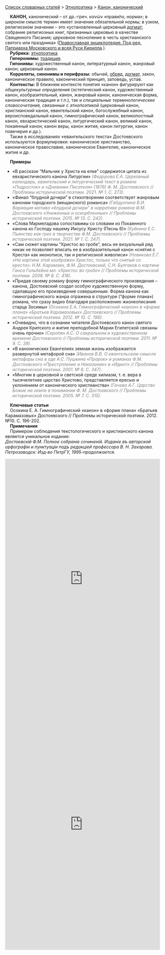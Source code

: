 <style>
st { color: Gray;
  font-style: italic;}
</style>

[Список словарных статей](https://thesaurus-dostoevsky.github.io/Thesaurus/) > [Этнопоэтика](ethnopoe.md) > [Канон, канонический](канон.md) 

&nbsp;&nbsp;&nbsp;&nbsp;**КАНОН,** канонический – от др.-греч. κανών «прави́ло, норма»; в широком смысле термин имеет значение обязательной нормы; в узком, религиозном значении – это «установленный церковный [догмат](догмат.md); собрание религиозных книг, признанных церковью в качестве Священного Писания;  церковное песнопение в честь христианского святого или праздника» ([Православная энциклопедия. Под ред. Патриарха Московского и всея Руси Кирилла](www.pravenc.ru).).  
&nbsp;&nbsp;&nbsp;&nbsp;**Рубрика:** [этнопоэтика](ethnopoe.md)  
&nbsp;&nbsp;&nbsp;&nbsp;**Гиперонимы:** [традиция](традиция.md).  
&nbsp;&nbsp;&nbsp;&nbsp;**Гипонимы:** художественный канон, литературный канон, жанровый канон; церковный канон.  
&nbsp;&nbsp;&nbsp;&nbsp;**Корреляты, синонимы и перифразы:** обычай, [обряд](обряд.md), [догмат](догмат.md), закон, каноническое правило, каконический принцип, заповедь, устав.  
&nbsp;&nbsp;&nbsp;&nbsp;**Контексты:** В ближнем контексте понятия «канон» фигурируют как *общекультурные определения* (эстетический канон, художественный канон, изобразительный, канон, жанровый канон, каноническая форма, каноническая традиция и т.п.), так и *специальные терминологические словосочетания, связанные с этнопоэтикой* (церковный канон,  христианский канон, евангельский канон, богослужебный канон, вероисповедальный канон, гимнографический канон, великопостный канон, евхаристический канон, литургический канон, великий канон, покаянный канон; канон веры, канон жития, канон литургии, канон повечерия  и др.).  
&nbsp;&nbsp;&nbsp;&nbsp;Также в исследованиях «евангельского текста» Достоевского используются формулировки: каноническое христианство, каноническое православие, каноническое Евангелие,  каноническое житие и др. 
  
&nbsp;&nbsp;&nbsp;&nbsp;**Примеры**  
* «В рассказе “Мальчик  у Христа на елке” содержится цитата из евхаристического канона Литургии» <st>(Федорова Е.А. Церковный календарь, евангельский и литургический текст в романе «Подросток» и «Дневнике Писателя» (1876) Ф. М. Достоевского // Проблемы исторической поэтики. 2021. № 1. С. 273).</st>
* «Финал “блудной дочери” в стихотворении соответствует жанровым канонам городского (мещанского) романса» <st>(Габдуллина В.И. Вариация мотива «блудной дочери” в нарративе романа Ф.М. Достоевского «Униженные и оскорбленные» // Проблемы исторической поэтики.  2015. № 13. С. 242).</st>
* «Слова Мармеладова сопоставимы со словами из Покаянного канона ко Господу нашему Иисусу Христу (Песнь 6)» <st>(Куйкина Е.С. Пьянство как грех в творчестве Ф.М. Достоевского // Проблемы исторической поэтики. 2021. № 1. С. 247).</st>
* «Сам сюжет картины “Христос во гробе”, весь ее визуальный ряд никак не позволяет вписать ее в изобразительный канон «снятия с Креста» как иконописи, так и религиозной живописи» <st>(Новикова Е.Г. «На картине этой изображен Христос, только что снятый со креста»: Н.М. Карамзин, Ф.М. Достоевский, С.Н. Булгаков о картине Ганса Гольбейна мл. «Христос во гробе» // Проблемы исторической поэтики. 2008. № 8. С. 418).</st>
* «Придав своему роману форму гимнографического произведения – канона, Достоевский создал особую художественную форму, сделавшую его произведение совершенным. Форма канона как гимнографического жанра отражена в структуре (“форме плана») романа, что сразу видно благодаря расположению жизнеописания старца Зосимы» <st>(Осокина Е.А. Гимнографический «канон» в «форме плана» «Братьев Карамазовых» Достоевского  // Проблемы исторической поэтики. 2012. № 10. С. 196).</st>
* «Очевидно, что в сознании читателя Достоевского канон святого Андрея Критского и житие преподобной Марии Египетской связаны очень прочно» <st>(Серопян А.С. О сакральном и художественном времени Достоевского // Проблемы исторической поэтики. 2011. № 9. С. 39).</st>
* «В канонических Евангелиях земная жизнь изображается развернутой метафорой сна» <st>(Иванов В.В. О евангельском смысле метафоры сна в оде А.С. Пушкина «Пророк» и романах Ф.М. Достоевского «Преступление и Наказание» и «Идиот» // Проблемы исторической поэтики. 2001. № 6. С. 347). </st>
* «Многим в церковной и светской среде хилиазм, т. е. вера в тысячелетнее царство Христово, представляется ересью и уклонением от канонического христианства» <st>(Гачева А.Г. Царство Божие на земле в понимании Ф. М. Достоевского  // Проблемы исторической поэтики. 2005. № 7. С. 315).</st> 

  
&nbsp;&nbsp;&nbsp;&nbsp;**Ключевые статьи**  
&nbsp;&nbsp;&nbsp;&nbsp;Осокина Е. А. Гимнографический «канон» в «форме плана» «Братьев Карамазовых» Достоевского // Проблемы исторической поэтики. 2012. №10. С. 196-202. 
  <br>
&nbsp;&nbsp;&nbsp;&nbsp;**Примечания**  
&nbsp;&nbsp;&nbsp;&nbsp;Примером соблюдения текстологического и христианского канона является уникальное издание:  
*Достоевскiй Ф.М. Полное собранiе сочиненiй. Изданіе въ авторской орфографіи и пунктуаціи подъ редакціей профессора В. Н. Захарова. Петрозаводск: Изд-во ПетрГУ, 1995-продолжается.*

<iframe src="https://thesaurus-dostoevsky.github.io/nk/канон.html" style="border:0px;width:100%;height:800px" allowfullscreen="true" webkitallowfullscreen="true" mozallowfullscreen="true"></iframe>  

<br>
  
<iframe src="https://thesaurus-dostoevsky.github.io/nk/канонический.html" style="border:0px;width:100%;height:800px" allowfullscreen="true" webkitallowfullscreen="true" mozallowfullscreen="true"></iframe>
